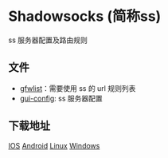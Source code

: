 # Shadowsocks (简称ss) 
ss 服务器配置及路由规则

## 文件
- [gfwlist](./gfwlist.txt)：需要使用 ss 的 url 规则列表
- [gui-config](./gui-config.json): ss 服务器配置

## 下载地址
[IOS](https://github.com/shadowsocks/shadowsocks-iOS/releases)
[Android](https://github.com/shadowsocks/shadowsocks-android/releases)
[Linux](https://github.com/shadowsocks/shadowsocks-qt5/releases)
[Windows](https://github.com/shadowsocks/shadowsocks-windows/releases)
